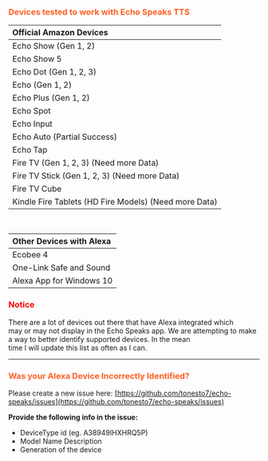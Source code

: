 ### <h3 style="color: #FF6025;">Devices tested to work with Echo Speaks TTS</h3>

| **Official Amazon Devices** |
|:-------------------------------------|
| Echo Show (Gen 1, 2)                 |
| Echo Show 5                 |
| Echo Dot (Gen 1, 2, 3)               |
| Echo (Gen 1, 2)                      |
| Echo Plus (Gen 1, 2)                 |
| Echo Spot                            |
| Echo Input                           |
| Echo Auto (Partial Success)                           |
| Echo Tap                             |
| Fire TV (Gen 1, 2, 3) (Need more Data)                |
| Fire TV Stick (Gen 1, 2, 3) (Need more Data)          |
| Fire TV Cube                         |
| Kindle Fire Tablets (HD Fire Models) (Need more Data)  |

<br>

| **Other Devices with Alexa** |
|:------------------------------|
| Ecobee 4                      |
| One-Link Safe and Sound       |
| Alexa App for Windows 10      |

### <p style="color: red;">Notice</p>
  There are a lot of devices out there that have Alexa integrated which may or may not display in the Echo Speaks app.
  We are attempting to make a way to better identify supported devices.
  In the mean time I will update this list as often as I can.

---
### <h3 style="color: #FF6025;">Was your Alexa Device Incorrectly Identified?</h3>

 Please create a new issue here: [https://github.com/tonesto7/echo-speaks/issues](https://github.com/tonesto7/echo-speaks/issues)

**Provide the following info in the issue:**

* DeviceType id (eg. A38949IHXHRQ5P)
* Model Name Description
* Generation of the device
